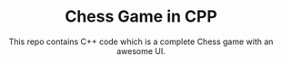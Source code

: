 <h1 align="center">Chess Game in CPP</h1>
<div align="center">

This repo contains C++ code which is a complete Chess game with an awesome UI.

</div>
